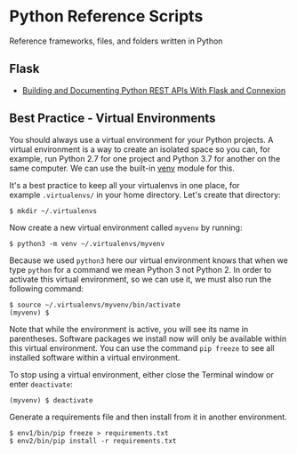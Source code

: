 # Python Reference Scripts

Reference frameworks, files, and folders written in Python

## Flask
- [Building and Documenting Python REST APIs With Flask and Connexion](flask-connexion/)


## Best Practice - Virtual Environments

You should always use a virtual environment for your Python projects. A virtual environment is a way to create an isolated space so you can, for example, run Python 2.7 for one project and Python 3.7 for another on the same computer. We can use the built-in [venv](https://docs.python.org/3/library/venv.html) module for this.

It's a best practice to keep all your virtualenvs in one place, for example `.virtualenvs/` in your home directory. Let's create that directory:

```
$ mkdir ~/.virtualenvs

```

Now create a new virtual environment called `myvenv` by running:

```
$ python3 -m venv ~/.virtualenvs/myvenv

```

Because we used `python3` here our virtual environment knows that when we type `python` for a command we mean Python 3 not Python 2. In order to activate this virtual environment, so we can use it, we must also run the following command:

```
$ source ~/.virtualenvs/myvenv/bin/activate
(myvenv) $
```

Note that while the environment is active, you will see its name in parentheses. Software packages we install now will only be available within this virtual environment. You can use the command `pip freeze` to see all installed software within a virtual environment.

To stop using a virtual environment, either close the Terminal window or enter `deactivate`:

```
(myvenv) $ deactivate

```
Generate a requirements file and then install from it in another environment.
```shell
$ env1/bin/pip freeze > requirements.txt
$ env2/bin/pip install -r requirements.txt
```